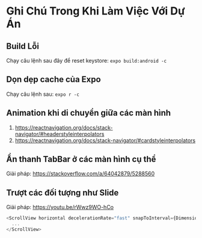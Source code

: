 # Ghi Chú Trong Khi Làm Việc Với Dự Án

## Build Lỗi

Chạy câu lệnh sau đây để reset keystore: ```expo build:android -c```

## Dọn dẹp cache của Expo

Chạy câu lệnh sau: ```expo r -c```

## Animation khi di chuyển giữa các màn hình

1. https://reactnavigation.org/docs/stack-navigator/#headerstyleinterpolators
2. https://reactnavigation.org/docs/stack-navigator/#cardstyleinterpolators

## Ẩn thanh TabBar ở các màn hình cụ thể

Giải pháp: https://stackoverflow.com/a/64042879/5288560

## Trượt các đối tượng như Slide

Giải pháp: https://youtu.be/rWwz9WO-hCo

```js
<ScrollView horizontal decelerationRate="fast" snapToInterval={Dimensions.get('window').width}>
  ...
</ScrollView>
```